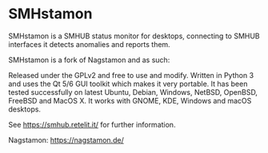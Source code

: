 SMHstamon
=========

SMHstamon is a SMHUB status monitor for desktops, connecting to SMHUB interfaces it detects anomalies and reports them.

SMHstamon is a fork of Nagstamon and as such:


Released under the GPLv2 and free to use and modify.
Written in Python 3 and uses the Qt 5/6 GUI toolkit which makes it very portable. It has been tested successfully on latest Ubuntu, Debian, Windows, NetBSD, OpenBSD, FreeBSD and MacOS X. It works with GNOME, KDE, Windows and macOS desktops.


See https://smhub.retelit.it/ for further information.

Nagstamon: https://nagstamon.de/
